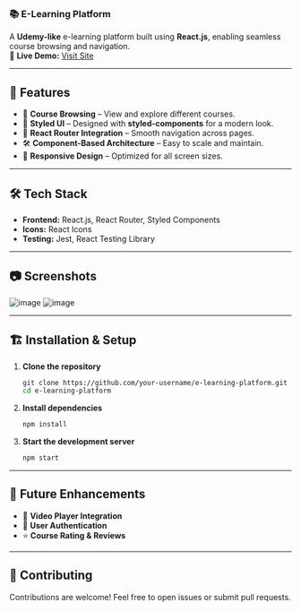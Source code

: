 ### **📚 E-Learning Platform**  

A **Udemy-like** e-learning platform built using **React.js**, enabling seamless course browsing and navigation.  
🔗 **Live Demo:** [Visit Site](https://course-craft007.netlify.app/)

---
## 🚀 Features  
- 📌 **Course Browsing** – View and explore different courses.  
- 🎨 **Styled UI** – Designed with **styled-components** for a modern look.  
- 🔄 **React Router Integration** – Smooth navigation across pages.  
- 🛠 **Component-Based Architecture** – Easy to scale and maintain.  
- 📱 **Responsive Design** – Optimized for all screen sizes.  

---

## 🛠 Tech Stack  
- **Frontend:** React.js, React Router, Styled Components  
- **Icons:** React Icons  
- **Testing:** Jest, React Testing Library  

---

## 📷 Screenshots  
![image](https://github.com/user-attachments/assets/c76a8462-e235-4871-ba15-d1f7d456e4ad)
![image](https://github.com/user-attachments/assets/13ab9ff0-5b21-4b33-b92a-9d93f03d76e5)

---

## 🏗 Installation & Setup  
1. **Clone the repository**  
   ```sh
   git clone https://github.com/your-username/e-learning-platform.git
   cd e-learning-platform
   ```  
2. **Install dependencies**  
   ```sh
   npm install
   ```  
3. **Start the development server**  
   ```sh
   npm start
   ```  

---

## 📌 Future Enhancements  
- 🎥 **Video Player Integration**  
- 📝 **User Authentication**  
- ⭐ **Course Rating & Reviews**  

---

## 🤝 Contributing  
Contributions are welcome! Feel free to open issues or submit pull requests.  
